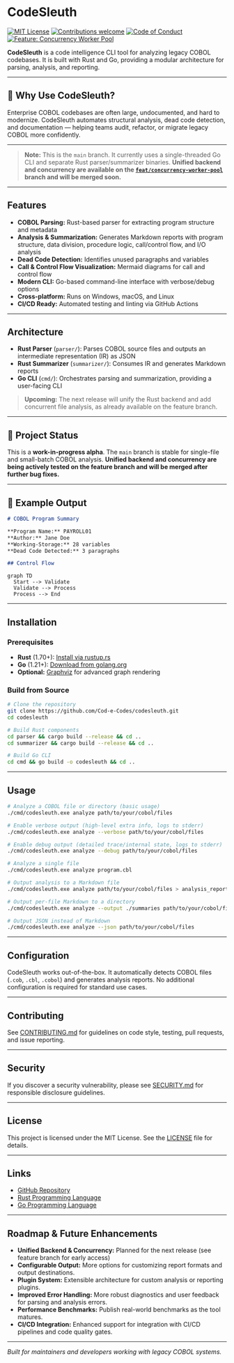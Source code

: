 # CodeSleuth

[![MIT License](https://img.shields.io/badge/license-MIT-blue.svg)](LICENSE)
[![Contributions welcome](https://img.shields.io/badge/contributions-welcome-brightgreen.svg)](CONTRIBUTING.md)
[![Code of Conduct](https://img.shields.io/badge/code%20of%20conduct-Contributor%20Covenant-blueviolet.svg)](CODE_OF_CONDUCT.md)
[![Feature: Concurrency Worker Pool](https://img.shields.io/badge/feature-concurrency--worker--pool-blueviolet)](https://github.com/Cod-e-Codes/codesleuth/tree/feat/concurrency-worker-pool)

**CodeSleuth** is a code intelligence CLI tool for analyzing legacy COBOL codebases. It is built with Rust and Go, providing a modular architecture for parsing, analysis, and reporting.

---

## 🚀 Why Use CodeSleuth?

Enterprise COBOL codebases are often large, undocumented, and hard to modernize. CodeSleuth automates structural analysis, dead code detection, and documentation — helping teams audit, refactor, or migrate legacy COBOL more confidently.

---

> **Note:**
> This is the `main` branch. It currently uses a single-threaded Go CLI and separate Rust parser/summarizer binaries. **Unified backend and concurrency are available on the [`feat/concurrency-worker-pool`](https://github.com/Cod-e-Codes/codesleuth/tree/feat/concurrency-worker-pool) branch and will be merged soon.**

---

## Features

- **COBOL Parsing:** Rust-based parser for extracting program structure and metadata
- **Analysis & Summarization:** Generates Markdown reports with program structure, data division, procedure logic, call/control flow, and I/O analysis
- **Dead Code Detection:** Identifies unused paragraphs and variables
- **Call & Control Flow Visualization:** Mermaid diagrams for call and control flow
- **Modern CLI:** Go-based command-line interface with verbose/debug options
- **Cross-platform:** Runs on Windows, macOS, and Linux
- **CI/CD Ready:** Automated testing and linting via GitHub Actions

---

## Architecture

- **Rust Parser** (`parser/`): Parses COBOL source files and outputs an intermediate representation (IR) as JSON
- **Rust Summarizer** (`summarizer/`): Consumes IR and generates Markdown reports
- **Go CLI** (`cmd/`): Orchestrates parsing and summarization, providing a user-facing CLI

> **Upcoming:**
> The next release will unify the Rust backend and add concurrent file analysis, as already available on the feature branch.

---

## 🔧 Project Status

This is a **work-in-progress alpha**. The `main` branch is stable for single-file and small-batch COBOL analysis. **Unified backend and concurrency are being actively tested on the feature branch and will be merged after further bug fixes.**

---

## 📄 Example Output

```markdown
# COBOL Program Summary

**Program Name:** PAYROLL01  
**Author:** Jane Doe  
**Working-Storage:** 28 variables  
**Dead Code Detected:** 3 paragraphs

## Control Flow

```

```mermaid
graph TD
  Start --> Validate
  Validate --> Process
  Process --> End
```

---

## Installation

### Prerequisites

- **Rust** (1.70+): [Install via rustup.rs](https://rustup.rs/)
- **Go** (1.21+): [Download from golang.org](https://golang.org/dl/)
- **Optional:** [Graphviz](https://graphviz.gitlab.io/) for advanced graph rendering

### Build from Source

```bash
# Clone the repository
git clone https://github.com/Cod-e-Codes/codesleuth.git
cd codesleuth

# Build Rust components
cd parser && cargo build --release && cd ..
cd summarizer && cargo build --release && cd ..

# Build Go CLI
cd cmd && go build -o codesleuth && cd ..
```

---

## Usage

```bash
# Analyze a COBOL file or directory (basic usage)
./cmd/codesleuth.exe analyze path/to/your/cobol/files

# Enable verbose output (high-level extra info, logs to stderr)
./cmd/codesleuth.exe analyze --verbose path/to/your/cobol/files

# Enable debug output (detailed trace/internal state, logs to stderr)
./cmd/codesleuth.exe analyze --debug path/to/your/cobol/files

# Analyze a single file
./cmd/codesleuth.exe analyze program.cbl

# Output analysis to a Markdown file
./cmd/codesleuth.exe analyze path/to/your/cobol/files > analysis_report.md

# Output per-file Markdown to a directory
./cmd/codesleuth.exe analyze --output ./summaries path/to/your/cobol/files

# Output JSON instead of Markdown
./cmd/codesleuth.exe analyze --json path/to/your/cobol/files
```

---

## Configuration

CodeSleuth works out-of-the-box. It automatically detects COBOL files (`.cob`, `.cbl`, `.cobol`) and generates analysis reports. No additional configuration is required for standard use cases.

---

## Contributing

See [CONTRIBUTING.md](CONTRIBUTING.md) for guidelines on code style, testing, pull requests, and issue reporting.

---

## Security

If you discover a security vulnerability, please see [SECURITY.md](SECURITY.md) for responsible disclosure guidelines.

---

## License

This project is licensed under the MIT License. See the [LICENSE](LICENSE) file for details.

---

## Links

- [GitHub Repository](https://github.com/Cod-e-Codes/codesleuth)
- [Rust Programming Language](https://www.rust-lang.org/)
- [Go Programming Language](https://golang.org/)

---

## Roadmap & Future Enhancements

- **Unified Backend & Concurrency:** Planned for the next release (see feature branch for early access)
- **Configurable Output:** More options for customizing report formats and output destinations.
- **Plugin System:** Extensible architecture for custom analysis or reporting plugins.
- **Improved Error Handling:** More robust diagnostics and user feedback for parsing and analysis errors.
- **Performance Benchmarks:** Publish real-world benchmarks as the tool matures.
- **CI/CD Integration:** Enhanced support for integration with CI/CD pipelines and code quality gates.

---

*Built for maintainers and developers working with legacy COBOL systems.* 
